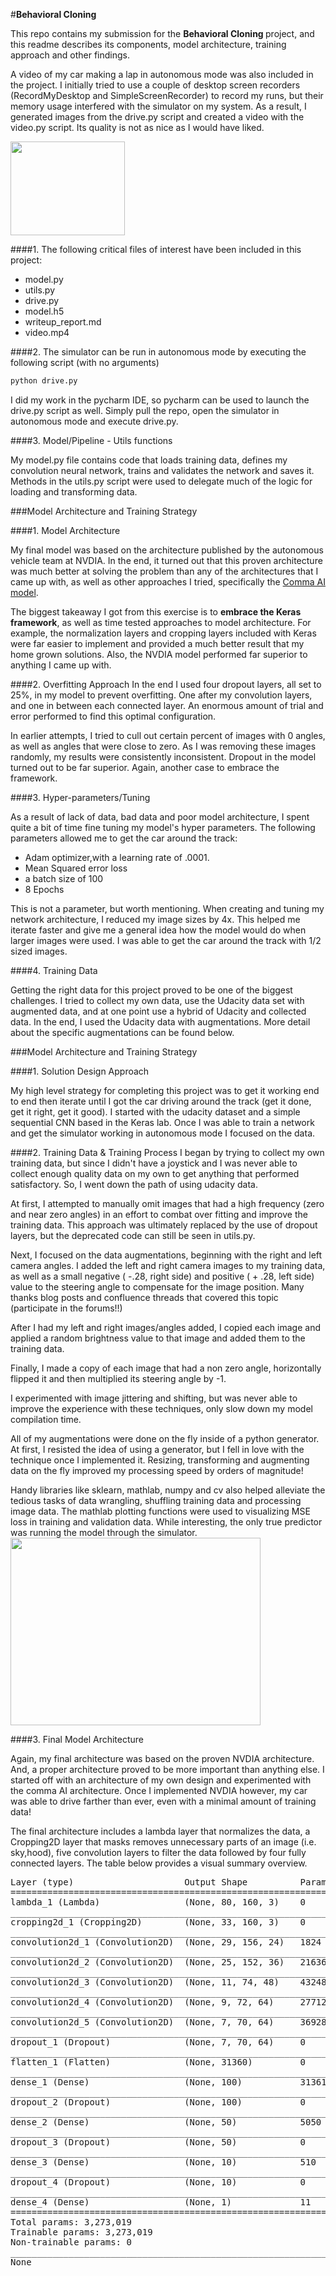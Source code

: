 #**Behavioral Cloning** 

This repo contains my submission for the <strong> Behavioral Cloning </strong> project, and this readme describes its components, model architecture, training approach and other findings. 

A video of my car making a lap in autonomous mode was also included in the project. I initially tried to use a couple of desktop screen recorders (RecordMyDesktop and SimpleScreenRecorder) to record my runs, but their memory usage interfered with the simulator on my system. As a result, I generated images from the drive.py script and created a video with the video.py script. Its quality is not as nice as I would have liked. 

<img src="https://github.com/joshpierro/self-driving-car/blob/master/p3/examples/video.png" width="183" height="150" />


####1. The following critical files of interest have been included in this project:

* model.py 
* utils.py 
* drive.py 
* model.h5
* writeup_report.md 
* video.mp4 

####2. The simulator can be run in autonomous mode by executing the following script (with no arguments) 

```sh
python drive.py
```
I did my work in the pycharm IDE, so pycharm can be used to launch the drive.py script as well. Simply pull the repo, open the simulator in autonomous mode and execute drive.py. 


####3. Model/Pipeline - Utils functions

My model.py file contains code that loads training data, defines my convolution neural network, trains and validates the network and saves it. Methods in the utils.py script were used to delegate much of the logic for loading and transforming data. 


###Model Architecture and Training Strategy

####1. Model Architecture

My final model was based on the architecture published by the autonomous vehicle team at NVDIA. In the end,  it turned out that this proven architecture was much better at solving the problem than any of the architectures that I came up with, as well as other approaches I tried, specifically the <a href='https://github.com/commaai/research'>Comma AI model</a>. 

The biggest takeaway I got from this exercise is to <strong>embrace the Keras framework</strong>, as well as time tested approaches to model architecture. For example, the normalization layers and cropping layers included with Keras were far easier to implement and provided a much better result that my home grown solutions. Also, the NVDIA model performed far superior to anything I came up with. 


####2. Overfitting Approach
In the end I used four dropout layers, all set to 25%, in my model to prevent overfitting. One after my convolution layers, and one in between each connected layer. An enormous amount of trial and error performed to find this optimal configuration. 

In earlier attempts, I tried to cull out certain percent of images with 0 angles, as well as angles that were close to zero. As I was removing these images randomly, my results were consistently inconsistent. Dropout in the model turned out to be far superior. Again, another case to embrace the framework. 

####3. Hyper-parameters/Tuning

As a result of lack of data, bad data and poor model architecture, I spent quite a bit of time fine tuning my model's hyper parameters. The following parameters allowed me to get the car around the track:

* Adam optimizer,with a learning rate of .0001.
* Mean Squared error loss
* a batch size of 100 
* 8 Epochs 

This is not a parameter, but worth mentioning. When creating and tuning my network architecture, I reduced my image sizes by 4x. This helped me iterate faster and give me a general idea how the model would do when larger images were used. I was able to get the car around the track with 1/2 sized images.   

####4. Training Data 

Getting the right data for this project proved to be one of the biggest challenges. I tried to collect my own data, use the Udacity data set with augmented data, and at one point use a hybrid of Udacity and collected data. In the end, I used the Udacity data with augmentations. More detail about the specific augmentations can be found below.  

###Model Architecture and Training Strategy

####1. Solution Design Approach

My high level strategy for completing this project was to get it working end to end then iterate until I got the car driving around the track (get it done, get it right, get it good).  I started with the udacity dataset and a simple sequential CNN based in the Keras lab. Once I was able to train a network and get the simulator working in autonomous mode I focused on the data. 

####2. Training Data & Training Process
I began by trying to collect my own training data, but since I didn't have a joystick and I was never able to collect enough quality data on my own to get anything that performed satisfactory. So, I went down the path of using udacity data. 

At first, I attempted to manually omit images that had a high frequency (zero and near zero angles) in an effort to combat over fitting and improve the training data. This approach was ultimately replaced by the use of dropout layers, but the deprecated code can still be seen in utils.py. 

Next, I focused on the data augmentations, beginning with the right and left camera angles. I added the left and right camera images to my training data, as well as a small negative ( -.28, right side) and positive ( + .28, left side) value to the steering angle to compensate for the image position. Many thanks blog posts and confluence threads that covered this topic (participate in the forums!!) 

After I had my left and right images/angles added, I copied each image and applied a random brightness value to that image and added them to the training data. 

Finally, I made a copy of each image that had a non zero angle, horizontally flipped it and then multiplied its steering angle by -1. 

I experimented with image jittering and shifting, but was never able to improve the experience with these techniques, only slow down my model compilation time. 

All of my augmentations were done on the fly inside of a python generator. At first, I resisted the idea of using a generator, but I fell in love with the technique once I implemented it. Resizing, transforming and augmenting data on the fly improved my processing speed by orders of magnitude! 

Handy libraries like sklearn, mathlab, numpy and cv also helped alleviate the tedious tasks of data wrangling, shuffling training data and processing image data. The mathlab plotting functions were used to visualizing MSE loss in training and validation data. While interesting, the only true predictor was running the model through the simulator. 
<img src="https://github.com/joshpierro/self-driving-car/blob/master/p3/examples/mse.png" width="400" height="300" />


####3. Final Model Architecture

Again, my final architecture was based on the proven NVDIA architecture. And, a proper architecture proved to be more important than anything else. I started off with an architecture of my own design and experimented with the comma AI architecture. Once I implemented NVDIA however, my car was able to drive farther than ever, even with a minimal amount of training data! 

The final architecture includes a lambda layer that normalizes the data, a Cropping2D layer that masks removes unnecessary parts of an image (i.e. sky,hood), five convolution layers to filter the data followed by four fully connected layers. The table below provides a visual summary overview. 

<pre>
Layer (type)                     Output Shape          Param '#     Connected to                     
====================================================================================================
lambda_1 (Lambda)                (None, 80, 160, 3)    0           lambda_input_1[0][0]             
____________________________________________________________________________________________________
cropping2d_1 (Cropping2D)        (None, 33, 160, 3)    0           lambda_1[0][0]                   
____________________________________________________________________________________________________
convolution2d_1 (Convolution2D)  (None, 29, 156, 24)   1824        cropping2d_1[0][0]               
____________________________________________________________________________________________________
convolution2d_2 (Convolution2D)  (None, 25, 152, 36)   21636       convolution2d_1[0][0]            
____________________________________________________________________________________________________
convolution2d_3 (Convolution2D)  (None, 11, 74, 48)    43248       convolution2d_2[0][0]            
____________________________________________________________________________________________________
convolution2d_4 (Convolution2D)  (None, 9, 72, 64)     27712       convolution2d_3[0][0]            
____________________________________________________________________________________________________
convolution2d_5 (Convolution2D)  (None, 7, 70, 64)     36928       convolution2d_4[0][0]            
____________________________________________________________________________________________________
dropout_1 (Dropout)              (None, 7, 70, 64)     0           convolution2d_5[0][0]            
____________________________________________________________________________________________________
flatten_1 (Flatten)              (None, 31360)         0           dropout_1[0][0]                  
____________________________________________________________________________________________________
dense_1 (Dense)                  (None, 100)           3136100     flatten_1[0][0]                  
____________________________________________________________________________________________________
dropout_2 (Dropout)              (None, 100)           0           dense_1[0][0]                    
____________________________________________________________________________________________________
dense_2 (Dense)                  (None, 50)            5050        dropout_2[0][0]                  
____________________________________________________________________________________________________
dropout_3 (Dropout)              (None, 50)            0           dense_2[0][0]                    
____________________________________________________________________________________________________
dense_3 (Dense)                  (None, 10)            510         dropout_3[0][0]                  
____________________________________________________________________________________________________
dropout_4 (Dropout)              (None, 10)            0           dense_3[0][0]                    
____________________________________________________________________________________________________
dense_4 (Dense)                  (None, 1)             11          dropout_4[0][0]                  
====================================================================================================
Total params: 3,273,019
Trainable params: 3,273,019
Non-trainable params: 0
____________________________________________________________________________________________________
None
</pre>

